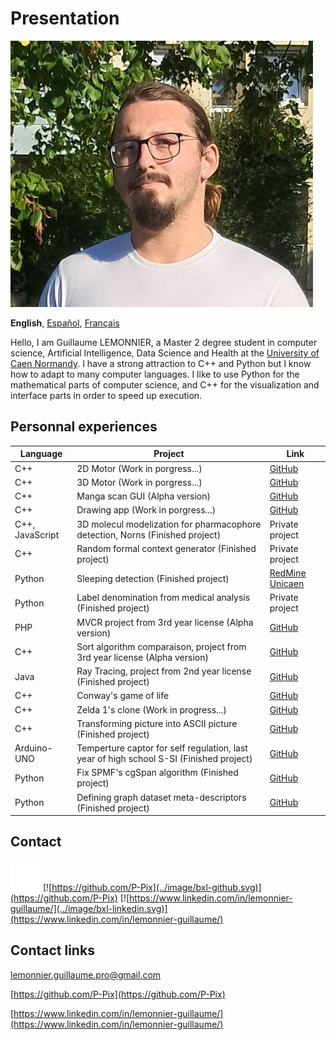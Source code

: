 # Presentation 

![Photo de profile](../image/PP.png)

**English**,
[Español][ES],
[Français][FR]

[FR]:README.fr.md
[ES]:README.es.md

Hello, I am Guillaume LEMONNIER, a Master 2 degree student in computer science, Artificial Intelligence, Data Science and Health at the [University of Caen Normandy](https://www.unicaen.fr/). I have a strong attraction to C++ and Python but I know how to adapt to many computer languages. I like to use Python for the mathematical parts of computer science, and C++ for the visualization and interface parts in order to speed up execution.

## Personnal experiences

|Language|Project|Link|
|-|-|-|
|C++|2D Motor (Work in porgress...)|[GitHub](https://github.com/P-Pix/2DMotor)|
|C++|3D Motor (Work in porgress...)|[GitHub](https://github.com/P-Pix/3DMotorRayTracing)|
|C++|Manga scan GUI (Alpha version)|[GitHub](https://github.com/P-Pix/ScanGUI)|
|C++|Drawing app (Work in porgress...)|[GitHub](https://github.com/P-Pix/DrawingApp)|
|C++, JavaScript|3D molecul modelization for pharmacophore detection, Norns (Finished project)|Private project|
|C++|Random formal context generator (Finished project)|Private project|
|Python|Sleeping detection (Finished project)|[RedMine Unicaen](https://redmine-etu.unicaen.fr/projects/projet_comete)|
|Python|Label denomination from medical analysis (Finished project)|Private project|
|PHP|MVCR project from 3rd year license (Alpha version)|[GitHub](https://github.com/P-Pix/PHP-MVCR)|
|C++|Sort algorithm comparaison, project from 3rd year license (Alpha version)|[GitHub](https://github.com/P-Pix/Sorting-Algoithm-Listing)|
|Java|Ray Tracing, project from 2nd year license (Finished project)|[GitHub](https://github.com/P-Pix/RayTracing)|
|C++|Conway's game of life|[GitHub](https://github.com/P-Pix/ConwayLife)|
|C++|Zelda 1's clone (Work in progress...)|[GitHub](https://github.com/P-Pix/clone_zelda)|
|C++|Transforming picture into ASCII picture (Finished project)|[GitHub](https://github.com/P-Pix/ascii_image)|
|Arduino-UNO|Temperture captor for self regulation, last year of high school S-SI (Finished project)|[GitHub](https://github.com/P-Pix/capteur_temperature)|
|Python|Fix SPMF's cgSpan algorithm (Finished project)|[GitHub](https://github.com/P-Pix/cgSpan)|
|Python|Defining graph dataset meta-descriptors (Finished project)|[GitHub](https://github.com/P-Pix/meta-descripteur-dataset-graphs)|

## Contact

[![mailto:lemonnier.guillaume.pro@gmail.com](../image/bxl-mail.svg)](mailto:lemonnier.guillaume.pro@gmail.com)
[![https://github.com/P-Pix](../image/bxl-github.svg)](https://github.com/P-Pix)
[![https://www.linkedin.com/in/lemonnier-guillaume/](../image/bxl-linkedin.svg)](https://www.linkedin.com/in/lemonnier-guillaume/)

## Contact links

[lemonnier.guillaume.pro@gmail.com](mailto:lemonnier.guillaume.pro@gmail.com)

[https://github.com/P-Pix](https://github.com/P-Pix)

[https://www.linkedin.com/in/lemonnier-guillaume/](https://www.linkedin.com/in/lemonnier-guillaume/)
